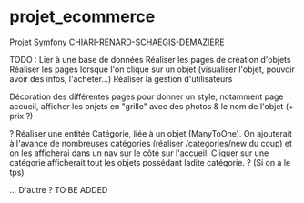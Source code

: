 # projet_ecommerce
Projet Symfony CHIARI-RENARD-SCHAEGIS-DEMAZIERE

TODO : 
Lier à une base de données
Réaliser les pages de création d'objets
Réaliser les pages lorsque l'on clique sur un objet (visualiser l'objet, pouvoir avoir des infos, l'acheter...)
Réaliser la gestion d'utilisateurs

Décoration des différentes pages pour donner un style, notamment page accueil, afficher les onjets en "grille" avec des photos & le nom de l'objet (+ prix ?)

? Réaliser une entitée Catégorie, liée à un objet (ManyToOne).
On ajouterait à l'avance de nombreuses catégories (réaliser /categories/new du coup) et on les afficherai dans un nav sur le côté sur l'accueil.
Cliquer sur une catégorie afficherait tout les objets possédant ladite catégorie.
? (Si on a le tps)

... D'autre ? TO BE ADDED
